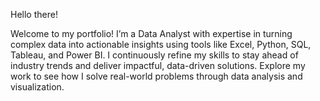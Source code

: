 Hello there! 

Welcome to my portfolio! I’m a Data Analyst with expertise in turning complex data into actionable insights using tools like Excel, Python, SQL, Tableau, and Power BI. I continuously refine my skills to stay ahead of industry trends and deliver impactful, data-driven solutions. Explore my work to see how I solve real-world problems through data analysis and visualization.
